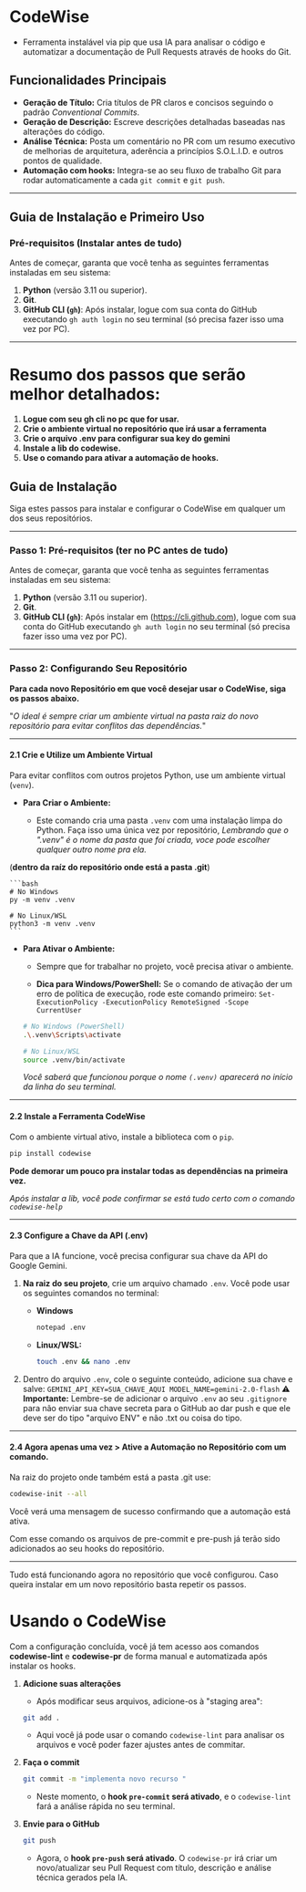 #  CodeWise

* Ferramenta instalável via pip que usa IA para analisar o código e automatizar a documentação de Pull Requests através de hooks do Git.

## Funcionalidades Principais
- **Geração de Título:** Cria títulos de PR claros e concisos seguindo o padrão *Conventional Commits*.
- **Geração de Descrição:** Escreve descrições detalhadas baseadas nas alterações do código.
- **Análise Técnica:** Posta um comentário no PR com um resumo executivo de melhorias de arquitetura, aderência a princípios S.O.L.I.D. e outros pontos de qualidade.
- **Automação com hooks:** Integra-se ao seu fluxo de trabalho Git para rodar automaticamente a cada `git commit` e `git push`.

---

## Guia de Instalação e Primeiro Uso

### Pré-requisitos (Instalar antes de tudo)

Antes de começar, garanta que você tenha as seguintes ferramentas instaladas em seu sistema:

1.  **Python** (versão 3.11 ou superior).
2.  **Git**.
3.  **GitHub CLI (`gh`)**: Após instalar, logue com sua conta do GitHub executando `gh auth login` no seu terminal (só precisa fazer isso uma vez por PC).
---

# Resumo dos passos que serão melhor detalhados:

1. **Logue com seu gh cli no pc que for usar.**
2. **Crie o ambiente virtual no repositório que irá usar a ferramenta**
3. **Crie o arquivo .env para configurar sua key do gemini**
4. **Instale a lib do codewise.**
5. **Use o comando para ativar a automação de hooks.**
 


## Guia de Instalação 
Siga estes passos para instalar e configurar o CodeWise em qualquer um dos seus repositórios.

---

### Passo 1: Pré-requisitos (ter no PC antes de tudo)

Antes de começar, garanta que você tenha as seguintes ferramentas instaladas em seu sistema:

1.  **Python** (versão 3.11 ou superior).
2.  **Git**.
3.  **GitHub CLI (`gh`)**: Após instalar em (https://cli.github.com), logue com sua conta do GitHub executando `gh auth login` no seu terminal (só precisa fazer isso uma vez por PC).
---

### Passo 2: Configurando Seu Repositório

**Para cada novo Repositório em que você desejar usar o CodeWise, siga os passos abaixo.**
 
"*O ideal é sempre criar um ambiente virtual na pasta raiz do novo repositório para evitar conflitos das dependências.*"

---
#### 2.1 Crie e Utilize um Ambiente Virtual

Para evitar conflitos com outros projetos Python, use um ambiente virtual (`venv`).

* **Para Criar o Ambiente:**

    * Este comando cria uma pasta `.venv` com uma instalação limpa do Python. Faça isso uma única vez por repositório,
    *Lembrando que o ".venv" é o nome da pasta que foi criada, voce pode escolher qualquer outro nome pra ela.*
 

(**dentro da raíz do repositório onde está a pasta .git**)

    ```bash
    # No Windows
    py -m venv .venv
    
    # No Linux/WSL
    python3 -m venv .venv
    ```

* **Para Ativar o Ambiente:**

    * Sempre que for trabalhar no projeto, você precisa ativar o ambiente.

    * **Dica para Windows/PowerShell:** Se o comando de ativação der um erro de política de execução, rode este comando primeiro: `Set-ExecutionPolicy -ExecutionPolicy RemoteSigned -Scope CurrentUser`

    ```bash
    # No Windows (PowerShell)
    .\.venv\Scripts\activate
    
    # No Linux/WSL
    source .venv/bin/activate
    ```
    *Você saberá que funcionou porque o nome `(.venv)` aparecerá no início da linha do seu terminal.*
---
#### 2.2 Instale a Ferramenta CodeWise
Com o ambiente virtual ativo, instale a biblioteca com o `pip`.

```bash
pip install codewise
```
 **Pode demorar um pouco pra instalar todas as dependências na primeira vez.**


*Após instalar a lib, você pode confirmar se está tudo certo com o comando `codewise-help`*

---

#### 2.3 Configure a Chave da API (.env)
Para que a IA funcione, você precisa configurar sua chave da API do Google Gemini.

1.  **Na raiz do seu projeto**, crie um arquivo chamado `.env`. Você pode usar os seguintes comandos no terminal:

    * **Windows**
        ```bash
        notepad .env
        ```
    * **Linux/WSL:**
        ```bash
        touch .env && nano .env
        ```

2.  Dentro do arquivo `.env`, cole o seguinte conteúdo, adicione sua chave e salve:
        ```
        GEMINI_API_KEY=SUA_CHAVE_AQUI
        MODEL_NAME=gemini-2.0-flash
        ```
    ⚠️ **Importante:** Lembre-se de adicionar o arquivo `.env` ao seu `.gitignore` para não enviar sua chave secreta para o GitHub ao dar push e que ele deve ser do tipo "arquivo ENV" e não .txt ou coisa do tipo.

---

#### 2.4 Agora apenas uma vez > Ative a Automação no Repositório com um comando.
Na raiz do projeto onde também está a pasta .git use:

```bash
codewise-init --all
```
Você verá uma mensagem de sucesso confirmando que a automação está ativa.

Com esse comando os arquivos de pre-commit e pre-push já terão sido adicionados ao seu hooks do repositório.

---
Tudo está funcionando agora no repositório que você configurou.
Caso queira instalar em um novo repositório basta repetir os passos.

# Usando o CodeWise 
Com a configuração concluída, você já tem acesso aos comandos **codewise-lint** e **codewise-pr** de forma manual e automatizada após instalar os hooks.

1.  **Adicione suas alterações**

    * Após modificar seus arquivos, adicione-os à "staging area":
    ```bash
    git add .
    ```
    * Aqui você já pode usar o comando `codewise-lint` para analisar os arquivos e você poder fazer ajustes antes de commitar.

2.  **Faça o commit**
    ```bash
    git commit -m "implementa novo recurso "
    ```
    * Neste momento, o **hook `pre-commit` será ativado**, e o `codewise-lint` fará a análise rápida no seu terminal.

3.  **Envie para o GitHub**
    ```bash
    git push
    ```
    * Agora, o **hook `pre-push` será ativado**. O `codewise-pr` irá criar um novo/atualizar seu Pull Request com título, descrição e análise técnica gerados pela IA.